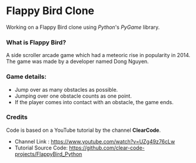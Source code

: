 # Flappy Bird Clone
Working on a Flappy Bird clone using _Python_'s _PyGame_ library.

### What is Flappy Bird?
A side scroller arcade game which had a meteoric rise in popularity in 2014. The game was made by a developer named Dong Nguyen.

### Game details:
* Jump over as many obstacles as possible.
* Jumping over one obstacle counts as one point.
* If the player comes into contact with an obstacle, the game ends.

### Credits
Code is based on a YouTube tutorial by the channel **ClearCode**.
* Channel Link : https://www.youtube.com/watch?v=UZg49z76cLw
* Tutorial Source Code: https://github.com/clear-code-projects/FlappyBird_Python

